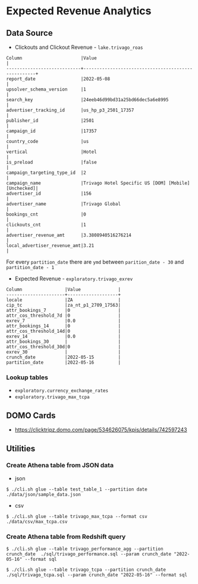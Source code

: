 # Expected Revenue Analytics

## Data Source

* Clickouts and Clickout Revenue - `lake.trivago_roas`
```
Column                      |Value                                               |
----------------------------+----------------------------------------------------+
report_date                 |2022-05-08                                          |
upsolver_schema_version     |1                                                   |
search_key                  |24eeb46d99bd31a25bd66dec5a6e8995                    |
advertiser_tracking_id      |us_hp_p3_2501_17357                                 |
publisher_id                |2501                                                |
campaign_id                 |17357                                               |
country_code                |us                                                  |
vertical                    |Hotel                                               |
is_preload                  |false                                               |
campaign_targeting_type_id  |2                                                   |
campaign_name               |Trivago Hotel Specific US [DOM] [Mobile] [Unchecked]|
advertiser_id               |156                                                 |
advertiser_name             |Trivago Global                                      |
bookings_cnt                |0                                                   |
clickouts_cnt               |1                                                   |
advertiser_revenue_amt      |3.3808940516276214                                  |
local_advertiser_revenue_amt|3.21                                                |
```

For every `partition_date` there are `ymd` between `parition_date - 30` and `partition_date - 1`

* Expected Revenue - `exploratory.trivago_exrev`

```
Column                |Value              |
----------------------+-------------------+
locale                |ZA                 |
cip_tc                |za_nt_p1_2709_17563|
attr_bookings_7       |0                  |
attr_cos_threshold_7d |0                  |
exrev_7               |0.0                |
attr_bookings_14      |0                  |
attr_cos_threshold_14d|0                  |
exrev_14              |0.0                |
attr_bookings_30      |                   |
attr_cos_threshold_30d|0                  |
exrev_30              |                   |
crunch_date           |2022-05-15         |
partition_date        |2022-05-16         |
```

### Lookup tables
* `exploratory.currency_exchange_rates`
* `exploratory.trivago_max_tcpa`

## DOMO Cards
* https://clicktripz.domo.com/page/534626075/kpis/details/742597243

## Utilities
### Create Athena table from JSON data
* json
```
$ ./cli.sh glue --table test_table_1 --partition date ./data/json/sample_data.json
``` 
* csv
```
$ ./cli.sh glue --table trivago_max_tcpa --format csv ./data/csv/max_tcpa.csv
```
### Create Athena table from Redshift query
```
$ ./cli.sh glue --table trivago_performance_agg --partition crunch_date  ./sql/trivago_performance.sql --param crunch_date "2022-05-16" --format sql
```

```
$ ./cli.sh glue --table trivago_tcpa --partition crunch_date  ./sql/trivago_tcpa.sql --param crunch_date "2022-05-16" --format sql
```


